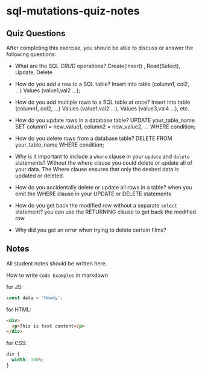 # sql-mutations-quiz-notes

## Quiz Questions

After completing this exercise, you should be able to discuss or answer the following questions:

- What are the SQL _CRUD_ operations?
  Create(Insert) , Read(Select), Update, Delete

- How do you add a row to a SQL table?
  Insert into table (column1, col2, ...) Values (value1,val2 ...);

- How do you add multiple rows to a SQL table at once?
  Insert into table (column1, col2, ...) Values (value1,val2 ...), Values (value3,val4 ...), etc.

- How do you update rows in a database table?
  UPDATE your_table_name
  SET column1 = new_value1, column2 = new_value2, ...
  WHERE condition;

- How do you delete rows from a database table?
  DELETE FROM your_table_name
  WHERE condition;

- Why is it important to include a `where` clause in your `update` and `delete` statements?
  Without the where clause you could delete or update all of your data. The Where clause ensures that only the desired data is updated or deleted.

- How do you accidentally delete or update all rows in a table?
  when you omit the WHERE clause in your UPDATE or DELETE statements

- How do you get back the modified row without a separate `select` statement?
  you can use the RETURNING clause to get back the modified row

- Why did you get an error when trying to delete certain films?

## Notes

All student notes should be written here.

How to write `Code Examples` in markdown

for JS:

```javascript
const data = 'Howdy';
```

for HTML:

```html
<div>
  <p>This is text content</p>
</div>
```

for CSS:

```css
div {
  width: 100%;
}
```
